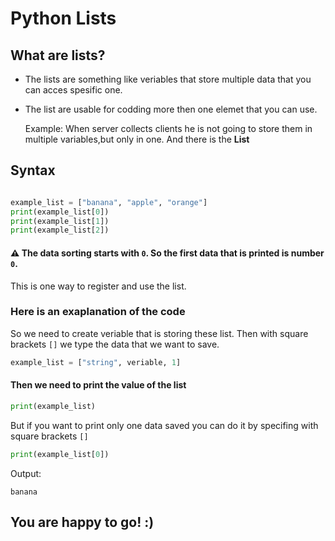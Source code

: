 # Python Lists

## What are lists?
- The lists are something like veriables that store multiple data that you can acces spesific one.
- The list are usable for codding more then one elemet that you can use. 

  Example: When server collects clients he is not going to store them in multiple variables,but only in one.
And there is the **List**

## Syntax
```python

example_list = ["banana", "apple", "orange"]
print(example_list[0])
print(example_list[1])
print(example_list[2])

```
#### ⚠ The data sorting starts with ``0``. So the first data that is printed is number ``0``.
This is one way to register and use the list.
### Here is an exaplanation of the code
So we need to create veriable that is storing these list.
Then with square brackets `[]`  we type the data that we want to save.
```python
example_list = ["string", veriable, 1] 
```
#### Then we need to print the value of the list
```python
print(example_list)
```
But if you want to print only one data saved you can do it by specifing with square brackets ``[]``

```python
print(example_list[0])
```
Output:
```output
banana
```

## You are happy to go! :)